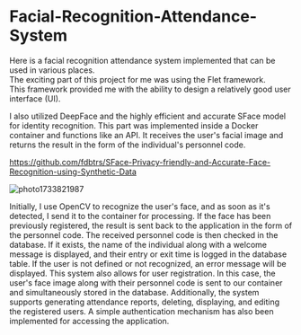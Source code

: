 # Facial-Recognition-Attendance-System
Here is a facial recognition attendance system implemented that can be used in various places.  
The exciting part of this project for me was using the Flet framework.  
This framework provided me with the ability to design a relatively good user interface (UI).


I also utilized DeepFace and the highly efficient and accurate SFace model for identity recognition.
This part was implemented inside a Docker container and functions like an API. It receives the user's facial image and returns the result in the form of the individual's personnel code.

https://github.com/fdbtrs/SFace-Privacy-friendly-and-Accurate-Face-Recognition-using-Synthetic-Data


![photo1733821987](https://github.com/user-attachments/assets/ff72d726-fd29-409f-9e28-95231eb0a06d)


Initially, I use OpenCV to recognize the user's face, and as soon as it's detected, I send it to the container for processing. If the face has been previously registered, the result is sent back to the application in the form of the personnel code.
The received personnel code is then checked in the database. If it exists, the name of the individual along with a welcome message is displayed, and their entry or exit time is logged in the database table.
If the user is not defined or not recognized, an error message will be displayed.
This system also allows for user registration. In this case, the user's face image along with their personnel code is sent to our container and simultaneously stored in the database.
Additionally, the system supports generating attendance reports, deleting, displaying, and editing the registered users. A simple authentication mechanism has also been implemented for accessing the application.



